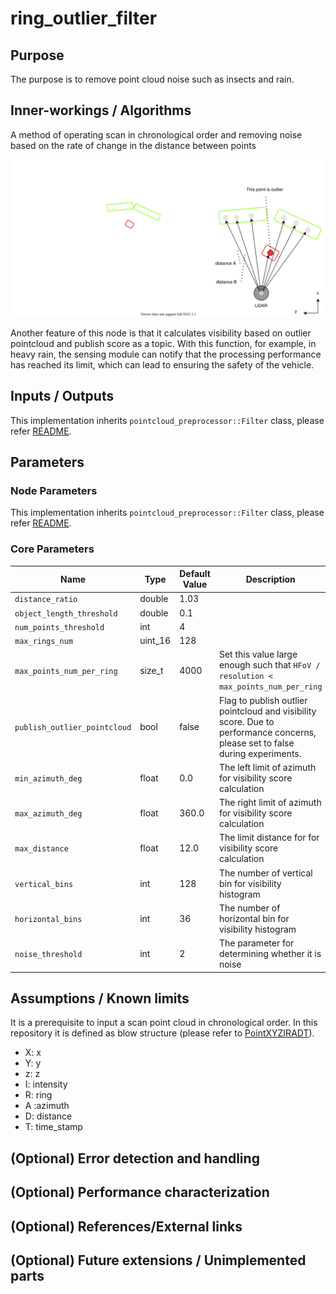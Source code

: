 # ring_outlier_filter

## Purpose

The purpose is to remove point cloud noise such as insects and rain.

## Inner-workings / Algorithms

A method of operating scan in chronological order and removing noise based on the rate of change in the distance between points

![ring_outlier_filter](./image/outlier_filter-ring.drawio.svg)

Another feature of this node is that it calculates visibility based on outlier pointcloud and publish score as a topic. With this function, for example, in heavy rain, the sensing module can notify that the processing performance has reached its limit, which can lead to ensuring the safety of the vehicle.

## Inputs / Outputs

This implementation inherits `pointcloud_preprocessor::Filter` class, please refer [README](../README.md).

## Parameters

### Node Parameters

This implementation inherits `pointcloud_preprocessor::Filter` class, please refer [README](../README.md).

### Core Parameters

| Name                         | Type    | Default Value | Description                                                                                                                   |
| ---------------------------- | ------- | ------------- | ----------------------------------------------------------------------------------------------------------------------------- |
| `distance_ratio`             | double  | 1.03          |                                                                                                                               |
| `object_length_threshold`    | double  | 0.1           |                                                                                                                               |
| `num_points_threshold`       | int     | 4             |                                                                                                                               |
| `max_rings_num`              | uint_16 | 128           |                                                                                                                               |
| `max_points_num_per_ring`    | size_t  | 4000          | Set this value large enough such that `HFoV / resolution < max_points_num_per_ring`                                           |
| `publish_outlier_pointcloud` | bool    | false         | Flag to publish outlier pointcloud and visibility score. Due to performance concerns, please set to false during experiments. |
| `min_azimuth_deg`            | float   | 0.0           | The left limit of azimuth for visibility score calculation                                                                    |
| `max_azimuth_deg`            | float   | 360.0         | The right limit of azimuth for visibility score calculation                                                                   |
| `max_distance`               | float   | 12.0          | The limit distance for for visibility score calculation                                                                       |
| `vertical_bins`              | int     | 128           | The number of vertical bin for visibility histogram                                                                           |
| `horizontal_bins`            | int     | 36            | The number of horizontal bin for visibility histogram                                                                         |
| `noise_threshold`            | int     | 2             | The parameter for determining whether it is noise                                                                             |

## Assumptions / Known limits

It is a prerequisite to input a scan point cloud in chronological order. In this repository it is defined as blow structure (please refer to [PointXYZIRADT](https://github.com/tier4/AutowareArchitectureProposal.iv/blob/5d8dff0db51634f0c42d2a3e87ca423fbee84348/sensing/preprocessor/pointcloud/pointcloud_preprocessor/include/pointcloud_preprocessor/outlier_filter/ring_outlier_filter_nodelet.hpp#L53-L62)).

- X: x
- Y: y
- z: z
- I: intensity
- R: ring
- A :azimuth
- D: distance
- T: time_stamp

## (Optional) Error detection and handling

## (Optional) Performance characterization

## (Optional) References/External links

## (Optional) Future extensions / Unimplemented parts
